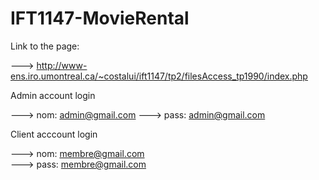 # IFT1147-MovieRental

Link to the page:

   ---> http://www-ens.iro.umontreal.ca/~costalui/ift1147/tp2/filesAccess_tp1990/index.php

Admin account login
   
   ---> nom: admin@gmail.com
   ---> pass: admin@gmail.com

Client acccount login

   ---> nom: membre@gmail.com	  
   ---> pass: membre@gmail.com
